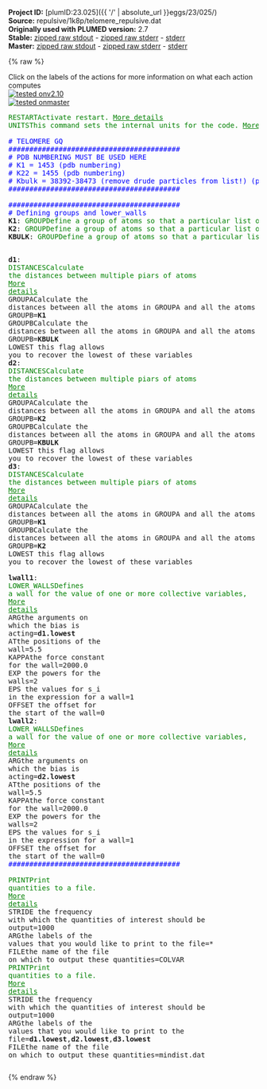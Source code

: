 **Project ID:** [plumID:23.025]({{ '/' | absolute_url }}eggs/23/025/)  
**Source:** repulsive/1k8p/telomere_repulsive.dat  
**Originally used with PLUMED version:** 2.7  
**Stable:** [zipped raw stdout](telomere_repulsive.dat.plumed.stdout.txt.zip) - [zipped raw stderr](telomere_repulsive.dat.plumed.stderr.txt.zip) - [stderr](telomere_repulsive.dat.plumed.stderr)  
**Master:** [zipped raw stdout](telomere_repulsive.dat.plumed_master.stdout.txt.zip) - [zipped raw stderr](telomere_repulsive.dat.plumed_master.stderr.txt.zip) - [stderr](telomere_repulsive.dat.plumed_master.stderr)  

{% raw %}
<div class="plumedpreheader">
<div class="headerInfo" id="value_details_data/repulsive/1k8p/telomere_repulsive.dat"> Click on the labels of the actions for more information on what each action computes </div>
<div class="containerBadge">
<div class="headerBadge"><a href="telomere_repulsive.dat.plumed.stderr"><img src="https://img.shields.io/badge/v2.10-passing-green.svg" alt="tested onv2.10" /></a></div>
<div class="headerBadge"><a href="telomere_repulsive.dat.plumed_master.stderr"><img src="https://img.shields.io/badge/master-passing-green.svg" alt="tested onmaster" /></a></div>
</div>
</div>
<pre class="plumedlisting">
<span class="plumedtooltip" style="color:green">RESTART<span class="right">Activate restart. <a href="https://www.plumed.org/doc-master/user-doc/html/RESTART" style="color:green">More details</a><i></i></span></span>
<span style="display:none;" id="data/repulsive/1k8p/telomere_repulsive.dat">The RESTART action with label <b></b> calculates something</span><span class="plumedtooltip" style="color:green">UNITS<span class="right">This command sets the internal units for the code. <a href="https://www.plumed.org/doc-master/user-doc/html/UNITS" style="color:green">More details</a><i></i></span></span> <span class="plumedtooltip">LENGTH<span class="right">the units of lengths<i></i></span></span>=A <span style="color:blue" class="comment"># modify the default length unit (nm) to Angstrom</span>
<br/><span style="color:blue" class="comment"># TELOMERE GQ</span>
<span style="color:blue" class="comment">#########################################</span>
<span style="color:blue" class="comment"># PDB NUMBERING MUST BE USED HERE</span>
<span style="color:blue" class="comment"># K1 = 1453 (pdb numbering)</span>
<span style="color:blue" class="comment"># K22 = 1455 (pdb numbering)</span>
<span style="color:blue" class="comment"># Kbulk = 38392-38473 (remove drude particles from list!) (pdb numbering)</span>
<span style="color:blue" class="comment">#########################################</span>
<br/><span style="color:blue" class="comment">#########################################</span>
<span style="color:blue" class="comment"># Defining groups and lower_walls</span>
<b name="data/repulsive/1k8p/telomere_repulsive.datK1" onclick='showPath("data/repulsive/1k8p/telomere_repulsive.dat","data/repulsive/1k8p/telomere_repulsive.datK1","data/repulsive/1k8p/telomere_repulsive.datK1","brown")'>K1</b>: <span class="plumedtooltip" style="color:green">GROUP<span class="right">Define a group of atoms so that a particular list of atoms can be referenced with a single label in definitions of CVs or virtual atoms. <a href="https://www.plumed.org/doc-master/user-doc/html/GROUP" style="color:green">More details</a><i></i></span></span> <span class="plumedtooltip">ATOMS<span class="right">the numerical indexes for the set of atoms in the group<i></i></span></span>=1453
<span style="display:none;" id="data/repulsive/1k8p/telomere_repulsive.datK1">The GROUP action with label <b>K1</b> calculates something</span><b name="data/repulsive/1k8p/telomere_repulsive.datK2" onclick='showPath("data/repulsive/1k8p/telomere_repulsive.dat","data/repulsive/1k8p/telomere_repulsive.datK2","data/repulsive/1k8p/telomere_repulsive.datK2","brown")'>K2</b>: <span class="plumedtooltip" style="color:green">GROUP<span class="right">Define a group of atoms so that a particular list of atoms can be referenced with a single label in definitions of CVs or virtual atoms. <a href="https://www.plumed.org/doc-master/user-doc/html/GROUP" style="color:green">More details</a><i></i></span></span> <span class="plumedtooltip">ATOMS<span class="right">the numerical indexes for the set of atoms in the group<i></i></span></span>=1455
<span style="display:none;" id="data/repulsive/1k8p/telomere_repulsive.datK2">The GROUP action with label <b>K2</b> calculates something</span><b name="data/repulsive/1k8p/telomere_repulsive.datKBULK" onclick='showPath("data/repulsive/1k8p/telomere_repulsive.dat","data/repulsive/1k8p/telomere_repulsive.datKBULK","data/repulsive/1k8p/telomere_repulsive.datKBULK","brown")'>KBULK</b>: <span class="plumedtooltip" style="color:green">GROUP<span class="right">Define a group of atoms so that a particular list of atoms can be referenced with a single label in definitions of CVs or virtual atoms. <a href="https://www.plumed.org/doc-master/user-doc/html/GROUP" style="color:green">More details</a><i></i></span></span> <span class="plumedtooltip">ATOMS<span class="right">the numerical indexes for the set of atoms in the group<i></i></span></span>=38392,38394,38396,38398,38400,38402,38404,38406,38408,38410,38412,38414,38416,38418,38420,38422,38424,38426,38428,38430,38432,38434,38436,38438,38440,38442,38444,38446,38448,38450,38452,38454,38456,38458,38460,38462,38464,38466,38468,38470,38472

<span style="display:none;" id="data/repulsive/1k8p/telomere_repulsive.datKBULK">The GROUP action with label <b>KBULK</b> calculates something</span><b name="data/repulsive/1k8p/telomere_repulsive.datd1" onclick='showPath("data/repulsive/1k8p/telomere_repulsive.dat","data/repulsive/1k8p/telomere_repulsive.datd1","data/repulsive/1k8p/telomere_repulsive.datd1","brown")'>d1</b>: <span class="plumedtooltip" style="color:green">DISTANCES<span class="right">Calculate the distances between multiple piars of atoms <a href="https://www.plumed.org/doc-master/user-doc/html/DISTANCES" style="color:green">More details</a><i></i></span></span> <span class="plumedtooltip">GROUPA<span class="right">Calculate the distances between all the atoms in GROUPA and all the atoms in GROUPB<i></i></span></span>=<b name="data/repulsive/1k8p/telomere_repulsive.datK1">K1</b> <span class="plumedtooltip">GROUPB<span class="right">Calculate the distances between all the atoms in GROUPA and all the atoms in GROUPB<i></i></span></span>=<b name="data/repulsive/1k8p/telomere_repulsive.datKBULK">KBULK</b> <span class="plumedtooltip">LOWEST<span class="right"> this flag allows you to recover the lowest of these variables<i></i></span></span>
<span style="display:none;" id="data/repulsive/1k8p/telomere_repulsive.datd1">The DISTANCES action with label <b>d1</b> calculates the following quantities:<table  align="center" frame="void" width="95%" cellpadding="5%"><tr><td width="5%"><b> Quantity </b>  </td><td><b> Description </b> </td></tr><tr><td width="5%">d1.lowest</td><td>the smallest of the colvars</td></tr><tr><td width="5%">d1.value</td><td>the DISTANCES between the each pair of atoms that were specified</td></tr></table></span><b name="data/repulsive/1k8p/telomere_repulsive.datd2" onclick='showPath("data/repulsive/1k8p/telomere_repulsive.dat","data/repulsive/1k8p/telomere_repulsive.datd2","data/repulsive/1k8p/telomere_repulsive.datd2","brown")'>d2</b>: <span class="plumedtooltip" style="color:green">DISTANCES<span class="right">Calculate the distances between multiple piars of atoms <a href="https://www.plumed.org/doc-master/user-doc/html/DISTANCES" style="color:green">More details</a><i></i></span></span> <span class="plumedtooltip">GROUPA<span class="right">Calculate the distances between all the atoms in GROUPA and all the atoms in GROUPB<i></i></span></span>=<b name="data/repulsive/1k8p/telomere_repulsive.datK2">K2</b> <span class="plumedtooltip">GROUPB<span class="right">Calculate the distances between all the atoms in GROUPA and all the atoms in GROUPB<i></i></span></span>=<b name="data/repulsive/1k8p/telomere_repulsive.datKBULK">KBULK</b> <span class="plumedtooltip">LOWEST<span class="right"> this flag allows you to recover the lowest of these variables<i></i></span></span>
<span style="display:none;" id="data/repulsive/1k8p/telomere_repulsive.datd2">The DISTANCES action with label <b>d2</b> calculates the following quantities:<table  align="center" frame="void" width="95%" cellpadding="5%"><tr><td width="5%"><b> Quantity </b>  </td><td><b> Description </b> </td></tr><tr><td width="5%">d2.lowest</td><td>the smallest of the colvars</td></tr><tr><td width="5%">d2.value</td><td>the DISTANCES between the each pair of atoms that were specified</td></tr></table></span><b name="data/repulsive/1k8p/telomere_repulsive.datd3" onclick='showPath("data/repulsive/1k8p/telomere_repulsive.dat","data/repulsive/1k8p/telomere_repulsive.datd3","data/repulsive/1k8p/telomere_repulsive.datd3","brown")'>d3</b>: <span class="plumedtooltip" style="color:green">DISTANCES<span class="right">Calculate the distances between multiple piars of atoms <a href="https://www.plumed.org/doc-master/user-doc/html/DISTANCES" style="color:green">More details</a><i></i></span></span> <span class="plumedtooltip">GROUPA<span class="right">Calculate the distances between all the atoms in GROUPA and all the atoms in GROUPB<i></i></span></span>=<b name="data/repulsive/1k8p/telomere_repulsive.datK1">K1</b> <span class="plumedtooltip">GROUPB<span class="right">Calculate the distances between all the atoms in GROUPA and all the atoms in GROUPB<i></i></span></span>=<b name="data/repulsive/1k8p/telomere_repulsive.datK2">K2</b> <span class="plumedtooltip">LOWEST<span class="right"> this flag allows you to recover the lowest of these variables<i></i></span></span>
<br/><span style="display:none;" id="data/repulsive/1k8p/telomere_repulsive.datd3">The DISTANCES action with label <b>d3</b> calculates the following quantities:<table  align="center" frame="void" width="95%" cellpadding="5%"><tr><td width="5%"><b> Quantity </b>  </td><td><b> Description </b> </td></tr><tr><td width="5%">d3.lowest</td><td>the smallest of the colvars</td></tr><tr><td width="5%">d3.value</td><td>the DISTANCES between the each pair of atoms that were specified</td></tr></table></span><b name="data/repulsive/1k8p/telomere_repulsive.datlwall1" onclick='showPath("data/repulsive/1k8p/telomere_repulsive.dat","data/repulsive/1k8p/telomere_repulsive.datlwall1","data/repulsive/1k8p/telomere_repulsive.datlwall1","brown")'>lwall1</b>: <span class="plumedtooltip" style="color:green">LOWER_WALLS<span class="right">Defines a wall for the value of one or more collective variables, <a href="https://www.plumed.org/doc-master/user-doc/html/LOWER_WALLS" style="color:green">More details</a><i></i></span></span> <span class="plumedtooltip">ARG<span class="right">the arguments on which the bias is acting<i></i></span></span>=<b name="data/repulsive/1k8p/telomere_repulsive.datd1">d1.lowest</b> <span class="plumedtooltip">AT<span class="right">the positions of the wall<i></i></span></span>=5.5 <span class="plumedtooltip">KAPPA<span class="right">the force constant for the wall<i></i></span></span>=2000.0 <span class="plumedtooltip">EXP<span class="right"> the powers for the walls<i></i></span></span>=2 <span class="plumedtooltip">EPS<span class="right"> the values for s_i in the expression for a wall<i></i></span></span>=1 <span class="plumedtooltip">OFFSET<span class="right"> the offset for the start of the wall<i></i></span></span>=0
<span style="display:none;" id="data/repulsive/1k8p/telomere_repulsive.datlwall1">The LOWER_WALLS action with label <b>lwall1</b> calculates the following quantities:<table  align="center" frame="void" width="95%" cellpadding="5%"><tr><td width="5%"><b> Quantity </b>  </td><td><b> Description </b> </td></tr><tr><td width="5%">lwall1.bias</td><td>the instantaneous value of the bias potential</td></tr><tr><td width="5%">lwall1.force2</td><td>the instantaneous value of the squared force due to this bias potential</td></tr></table></span><b name="data/repulsive/1k8p/telomere_repulsive.datlwall2" onclick='showPath("data/repulsive/1k8p/telomere_repulsive.dat","data/repulsive/1k8p/telomere_repulsive.datlwall2","data/repulsive/1k8p/telomere_repulsive.datlwall2","brown")'>lwall2</b>: <span class="plumedtooltip" style="color:green">LOWER_WALLS<span class="right">Defines a wall for the value of one or more collective variables, <a href="https://www.plumed.org/doc-master/user-doc/html/LOWER_WALLS" style="color:green">More details</a><i></i></span></span> <span class="plumedtooltip">ARG<span class="right">the arguments on which the bias is acting<i></i></span></span>=<b name="data/repulsive/1k8p/telomere_repulsive.datd2">d2.lowest</b> <span class="plumedtooltip">AT<span class="right">the positions of the wall<i></i></span></span>=5.5 <span class="plumedtooltip">KAPPA<span class="right">the force constant for the wall<i></i></span></span>=2000.0 <span class="plumedtooltip">EXP<span class="right"> the powers for the walls<i></i></span></span>=2 <span class="plumedtooltip">EPS<span class="right"> the values for s_i in the expression for a wall<i></i></span></span>=1 <span class="plumedtooltip">OFFSET<span class="right"> the offset for the start of the wall<i></i></span></span>=0
<span style="color:blue" class="comment">#########################################</span>
<br/><span style="display:none;" id="data/repulsive/1k8p/telomere_repulsive.datlwall2">The LOWER_WALLS action with label <b>lwall2</b> calculates the following quantities:<table  align="center" frame="void" width="95%" cellpadding="5%"><tr><td width="5%"><b> Quantity </b>  </td><td><b> Description </b> </td></tr><tr><td width="5%">lwall2.bias</td><td>the instantaneous value of the bias potential</td></tr><tr><td width="5%">lwall2.force2</td><td>the instantaneous value of the squared force due to this bias potential</td></tr></table></span><span class="plumedtooltip" style="color:green">PRINT<span class="right">Print quantities to a file. <a href="https://www.plumed.org/doc-master/user-doc/html/PRINT" style="color:green">More details</a><i></i></span></span> <span class="plumedtooltip">STRIDE<span class="right"> the frequency with which the quantities of interest should be output<i></i></span></span>=1000 <span class="plumedtooltip">ARG<span class="right">the labels of the values that you would like to print to the file<i></i></span></span>=* <span class="plumedtooltip">FILE<span class="right">the name of the file on which to output these quantities<i></i></span></span>=COLVAR
<span class="plumedtooltip" style="color:green">PRINT<span class="right">Print quantities to a file. <a href="https://www.plumed.org/doc-master/user-doc/html/PRINT" style="color:green">More details</a><i></i></span></span> <span class="plumedtooltip">STRIDE<span class="right"> the frequency with which the quantities of interest should be output<i></i></span></span>=1000 <span class="plumedtooltip">ARG<span class="right">the labels of the values that you would like to print to the file<i></i></span></span>=<b name="data/repulsive/1k8p/telomere_repulsive.datd1">d1.lowest</b>,<b name="data/repulsive/1k8p/telomere_repulsive.datd2">d2.lowest</b>,<b name="data/repulsive/1k8p/telomere_repulsive.datd3">d3.lowest</b> <span class="plumedtooltip">FILE<span class="right">the name of the file on which to output these quantities<i></i></span></span>=mindist.dat
</pre>
{% endraw %}
